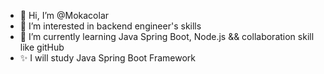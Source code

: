 - 👋 Hi, I’m @Mokacolar
- 👀 I’m interested in backend engineer's skills
- 🌱 I’m currently learning Java Spring Boot, Node.js && collaboration skill like gitHub
- ✨ I will study Java Spring Boot Framework

<!---
Mokacolar/Mokacolar is a ✨ special ✨ repository because its `README.md` (this file) appears on your GitHub profile.
You can click the Preview link to take a look at your changes.
--->
